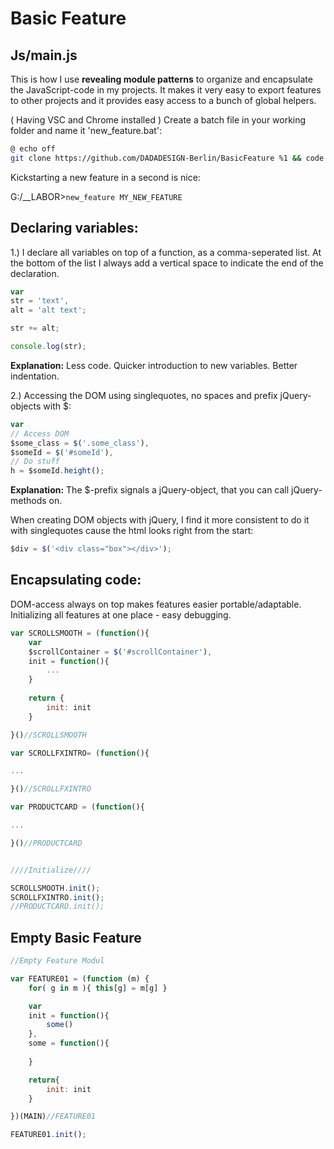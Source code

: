 # Basic Feature

## Js/main.js ##

This is how I use **revealing module patterns** to organize and encapsulate the JavaScript-code in my projects.
It makes it very easy to export features to other projects and it provides easy access to a bunch of global helpers.

( Having VSC and Chrome installed ) Create a batch file in your working folder and name it 'new_feature.bat':
```bash
@ echo off
git clone https://github.com/DADADESIGN-Berlin/BasicFeature %1 && code %1 && start chrome %1/index.html
```
Kickstarting a new feature in a second is nice:

G:/__LABOR>```new_feature MY_NEW_FEATURE```


## Declaring variables:

1.) I declare all variables on top of a function, as a comma-seperated list. At the bottom of the list I always add a vertical space to indicate the end of the declaration. 
```javascript
var
str = 'text',
alt = 'alt text';

str += alt;

console.log(str);
```

**Explanation:**
Less code. Quicker introduction to new variables. Better indentation.
 
 
 
 
2.) Accessing the DOM using singlequotes, no spaces and prefix jQuery-objects with $:

```javascript
var
// Access DOM
$some_class = $('.some_class'),
$someId = $('#someId'),
// Do stuff
h = $someId.height();
```

**Explanation:**
The $-prefix signals a jQuery-object, that you can call jQuery-methods on.

When creating DOM objects with jQuery, I find it more consistent to do it with singlequotes cause the html looks right from the start:

```javascript
$div = $('<div class="box"></div>');
```

## Encapsulating code:

DOM-access always on top makes features easier portable/adaptable. 
Initializing all features at one place - easy debugging.

```javascript
var SCROLLSMOOTH = (function(){
    var
    $scrollContainer = $('#scrollContainer'),
    init = function(){
        ...
    }    
    
    return {
        init: init
    }    

}()//SCROLLSMOOTH

var SCROLLFXINTRO= (function(){

...

}()//SCROLLFXINTRO

var PRODUCTCARD = (function(){

...

}()//PRODUCTCARD


////Initialize////

SCROLLSMOOTH.init();
SCROLLFXINTRO.init();
//PRODUCTCARD.init();

```


## Empty Basic Feature

```javascript
//Empty Feature Modul

var FEATURE01 = (function (m) {
    for( g in m ){ this[g] = m[g] }

    var
    init = function(){
        some()
    },
    some = function(){
        
    }

    return{
        init: init
    }

})(MAIN)//FEATURE01

FEATURE01.init();

```
